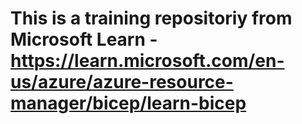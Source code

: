# This is a training repositoriy from Microsoft Learn - https://learn.microsoft.com/en-us/azure/azure-resource-manager/bicep/learn-bicep
